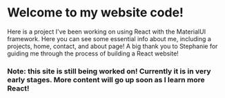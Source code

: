 # Welcome to my website code! 

Here is a project I've been working on using React with the MaterialUI framework. Here you can see some essential info about me, including a projects, home, contact, and about page! A big thank you to Stephanie for guiding me through the process of building a React website!

### Note: this site is still being worked on! Currently it is in very early stages. More content will go up soon as I learn more React!

